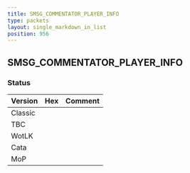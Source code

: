 ```yaml
---
title: SMSG_COMMENTATOR_PLAYER_INFO
type: packets
layout: single_markdown_in_list
position: 956
---
```


## SMSG_COMMENTATOR_PLAYER_INFO

### Status

Version | Hex | Comment
---------- | ---------- | ---------- 
Classic |  |  
TBC |  |  
WotLK |  |  
Cata |  |  
MoP |  |  